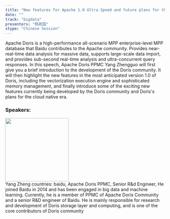 ```yaml
---
title: "New features for Apache 1.0 Ultra Speed and future plans for the cloud native era"
date: "" 
track: "bigdata"
presenters: "杨政国"
stype: "Chinese Session"
---
```

Apache Doris is a high-performance all-scenario MPP enterprise-level MPP database that Baidu contributes to the Apache community. Provides near-real-time data analysis for massive data, supports large-scale data import, and provides sub-second real-time analysis and ultra-concurrent query responses.
In this speech, Apache Doris PPMC Yang Zhengguo will first give you a brief introduction to the development of the Doris community. It will then highlight the new features in the most anticipated version 1.0 of Doris, including the vectorization execution engine and sophisticated memory management, and finally introduce some of the exciting new features currently being developed by the Doris community and Doris's plans for the cloud native era.
 ### Speakers: 
 <img src="images/speaker/1039.png" width="200" /><br>Yang Zheng countries: baidu, Apache Doris PPMC, Senior R&d Engineer, He joined Baidu in 2014 and has been engaged in big data and machine learning. Currently, he is a member of PPMC of Apache Doris Community and a senior R&D engineer of Baidu. He is mainly responsible for research and development of Doris storage layer and computing, and is one of the core contributors of Doris community
 
